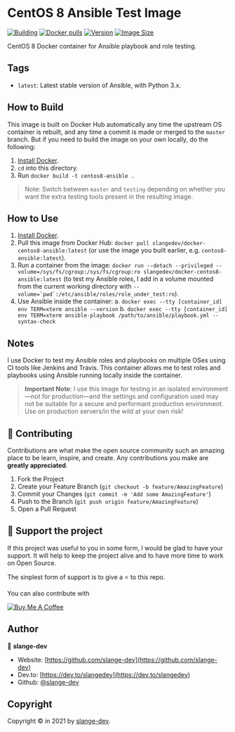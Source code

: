 # CentOS 8 Ansible Test Image

[![Building](https://github.com/slange-dev/docker-centos8-ansible/actions/workflows/build.yml/badge.svg)](https://github.com/slange-dev/docker-centos8-ansible/actions/workflows/build.yml)
[![Docker pulls](https://img.shields.io/docker/pulls/slangedev/docker-centos8-ansible)](https://hub.docker.com/r/slangedev/docker-centos8-ansible/)
[![Version](https://img.shields.io/docker/v/slangedev/docker-centos8-ansible/latest)](https://hub.docker.com/r/slangedev/docker-centos8-ansible/)
[![Image Size](https://img.shields.io/docker/image-size/slangedev/docker-centos8-ansible/latest)](https://hub.docker.com/r/slangedev/docker-centos8-ansible/)

CentOS 8 Docker container for Ansible playbook and role testing.

## Tags

  - `latest`: Latest stable version of Ansible, with Python 3.x.

## How to Build

This image is built on Docker Hub automatically any time the upstream OS container is rebuilt, and any time a commit is made or merged to the `master` branch. But if you need to build the image on your own locally, do the following:

  1. [Install Docker](https://docs.docker.com/engine/installation/).
  2. `cd` into this directory.
  3. Run `docker build -t centos8-ansible .`

> Note: Switch between `master` and `testing` depending on whether you want the extra testing tools present in the resulting image.

## How to Use

  1. [Install Docker](https://docs.docker.com/engine/installation/).
  2. Pull this image from Docker Hub: `docker pull slangedev/docker-centos8-ansible:latest` (or use the image you built earlier, e.g. `centos8-ansible:latest`).
  3. Run a container from the image: `docker run --detach --privileged --volume=/sys/fs/cgroup:/sys/fs/cgroup:ro slangedev/docker-centos8-ansible:latest` (to test my Ansible roles, I add in a volume mounted from the current working directory with ``--volume=`pwd`:/etc/ansible/roles/role_under_test:ro``).
  4. Use Ansible inside the container:
    a. `docker exec --tty [container_id] env TERM=xterm ansible --version`
    b. `docker exec --tty [container_id] env TERM=xterm ansible-playbook /path/to/ansible/playbook.yml --syntax-check`

## Notes

I use Docker to test my Ansible roles and playbooks on multiple OSes using CI tools like Jenkins and Travis. This container allows me to test roles and playbooks using Ansible running locally inside the container.

> **Important Note**: I use this image for testing in an isolated environment—not for production—and the settings and configuration used may not be suitable for a secure and performant production environment. Use on production servers/in the wild at your own risk!

## 🤝 Contributing

Contributions are what make the open source community such an amazing place to be learn, inspire, and create. Any contributions you make are **greatly appreciated**.

1. Fork the Project
2. Create your Feature Branch (`git checkout -b feature/AmazingFeature`)
3. Commit your Changes (`git commit -m 'Add some AmazingFeature'`)
4. Push to the Branch (`git push origin feature/AmazingFeature`)
5. Open a Pull Request

## 💛 Support the project

If this project was useful to you in some form, I would be glad to have your support.  It will help to keep the project alive and to have more time to work on Open Source.

The sinplest form of support is to give a ⭐️ to this repo.

You can also contribute with 

<a href="https://www.buymeacoffee.com/slange.dev" target="_blank"><img src="https://www.buymeacoffee.com/assets/img/custom_images/orange_img.png" alt="Buy Me A Coffee" style="height: auto !important;width: auto !important;" ></a>

## Author

👤 **slange-dev**

* Website: [https://github.com/slange-dev](https://github.com/slange-dev)
* Dev.to: [https://dev.to/slangedev](https://dev.to/slangedev)
* Github: [@slange-dev](https://github.com/slange-dev)

## Copyright

Copyright © in 2021 by [slange-dev](https://github.com/slange-dev).
